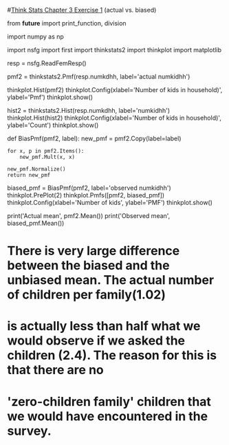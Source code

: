 #[Think Stats Chapter 3 Exercise 1](http://greenteapress.com/thinkstats2/html/thinkstats2004.html#toc31) (actual vs. biased)


from __future__ import print_function, division

import numpy as np

import nsfg
import first
import thinkstats2
import thinkplot
import matplotlib

resp = nsfg.ReadFemResp()

pmf2 = thinkstats2.Pmf(resp.numkdhh, label='actual numkidhh')

thinkplot.Hist(pmf2)
thinkplot.Config(xlabel='Number of kids in household)', ylabel='Pmf')
thinkplot.show()

hist2 = thinkstats2.Hist(resp.numkdhh, label='numkidhh')
thinkplot.Hist(hist2)
thinkplot.Config(xlabel='Number of kids in household)', ylabel='Count')
thinkplot.show()

def BiasPmf(pmf2, label):
    new_pmf = pmf2.Copy(label=label)

    for x, p in pmf2.Items():
        new_pmf.Mult(x, x)
        
    new_pmf.Normalize()
    return new_pmf

biased_pmf = BiasPmf(pmf2, label='observed numkidhh')
thinkplot.PrePlot(2)
thinkplot.Pmfs([pmf2, biased_pmf])
thinkplot.Config(xlabel='Number of kids', ylabel='PMF') 
thinkplot.show()

print('Actual mean', pmf2.Mean())
print('Observed mean', biased_pmf.Mean())


# There is very large difference between the biased and the unbiased mean. The actual number of children per family(1.02) 
# is actually less than half what we would observe if we asked the children (2.4). The reason for this is that there are no 
# 'zero-children family' children that we would have encountered in the survey.  
